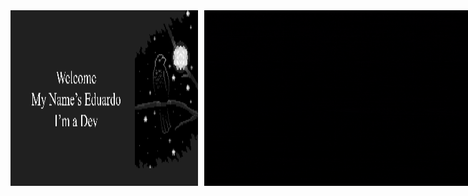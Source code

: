 <!-- Imagens lado a lado (pequenas) -->
<div style="display: flex; gap: 10px;">
  <img src="https://github.com/EduardoDosSantosFerreira/EduardoDosSantosFerreira/blob/main/img/TheCrowWallpaperGif.gif?raw=true"
       width="500" style="filter: grayscale(100%);">
  <img src="https://github.com/EduardoDosSantosFerreira/EduardoDosSantosFerreira/blob/main/img/full.gif?raw=true"
       width="500">
</div>
